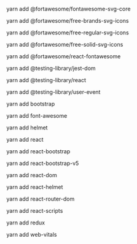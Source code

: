 yarn add @fortawesome/fontawesome-svg-core

yarn add @fortawesome/free-brands-svg-icons

yarn add @fortawesome/free-regular-svg-icons

yarn add @fortawesome/free-solid-svg-icons

yarn add @fortawesome/react-fontawesome

yarn add @testing-library/jest-dom

yarn add @testing-library/react

yarn add @testing-library/user-event

yarn add bootstrap

yarn add font-awesome

yarn add helmet

yarn add react

yarn add react-bootstrap

yarn add react-bootstrap-v5

yarn add react-dom

 yarn add react-helmet

 yarn add react-router-dom

 yarn add react-scripts

 yarn add redux

 yarn add web-vitals
